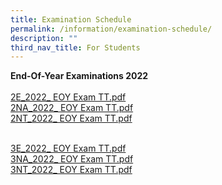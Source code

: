 ```yaml
---
title: Examination Schedule
permalink: /information/examination-schedule/
description: ""
third_nav_title: For Students
---
```

<p><strong>End-Of-Year Examinations 2022 <br /></strong><br /><a href="/files/2E_2022_ EOY Exam TT.pdf">2E_2022_ EOY Exam TT.pdf</a><br /><a href="/files/2NA_2022_ EOY Exam TT.pdf">2NA_2022_ EOY Exam TT.pdf</a>
<br /><a href="/files/2NT_2022_ EOY Exam TT.pdf">2NT_2022_ EOY Exam TT.pdf</a></p>

<br /><a href="/files/3E_2022_ EOY Exam TT.pdf">3E_2022_ EOY Exam TT.pdf
<br /><a href="/files/3NA_2022_ EOY Exam TT.pdf">3NA_2022_ EOY Exam TT.pdf 
<br /><a href="/files/3NT_2022_ EOY Exam TT.pdf">3NT_2022_ EOY Exam TT.pdf</a></p>


